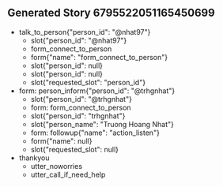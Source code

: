 ## Generated Story 6795522051165450699
* talk_to_person{"person_id": "@nhat97"}
    - slot{"person_id": "@nhat97"}
    - form_connect_to_person
    - form{"name": "form_connect_to_person"}
    - slot{"person_id": null}
    - slot{"person_id": null}
    - slot{"requested_slot": "person_id"}
* form: person_inform{"person_id": "@trhgnhat"}
    - slot{"person_id": "@trhgnhat"}
    - form: form_connect_to_person
    - slot{"person_id": "trhgnhat"}
    - slot{"person_name": "Truong Hoang Nhat"}
    - form: followup{"name": "action_listen"}
    - form{"name": null}
    - slot{"requested_slot": null}
* thankyou
    - utter_noworries
    - utter_call_if_need_help

